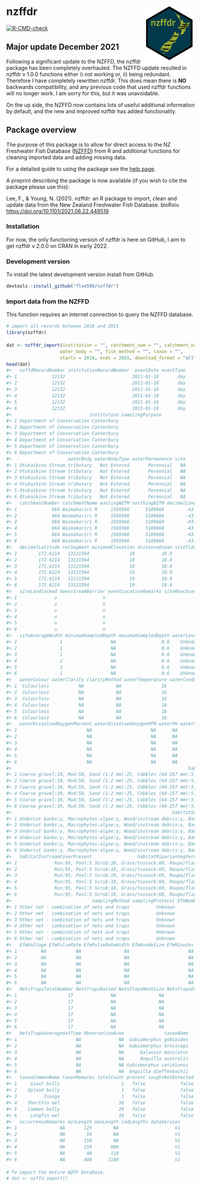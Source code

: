 
# nzffdr <img src='man/figures/nzffdr_hex.svg' align="right" height="150" /></a>

<!-- badges: start -->

[![R-CMD-check](https://github.com/flee598/nzffdr/workflows/R-CMD-check/badge.svg)](https://github.com/flee598/nzffdr/actions)
<!-- badges: end -->

## Major update December 2021

Following a significant update to the NZFFD, the nzffdr package has been
completely overhauled. The NZFFD update resulted in nzffdr v 1.0.0
functions either i) not working or, ii) being redundant. Therefore I
have completely rewritten nzffdr. This does mean there is **NO**
backwards compatibility, and any previous code that used nzffdr
functions will no longer work. I am sorry for this, but it was
unavoidable.

On the up side, the NZFFD now contains lots of useful additional
information by default, and the new and improved nzffdr has added
functionality.

## Package overview

The purpose of this package is to allow for direct access to the NZ
Freshwater Fish Database ([NZFFD](https://nzffdms.niwa.co.nz/search))
from R and additional functions for cleaning imported data and adding
missing data.

For a detailed guide to using the package see the [help
page](https://flee598.github.io/nzffdr/).

A preprint describing the package is now available (if you wish to cite
the package please use this):

Lee, F., & Young, N. (2021). nzffdr: an R package to import, clean and
update data from the New Zealand Freshwater Fish Database. bioRxiv.
<https://doi.org/10.1101/2021.06.22.449519>

### Installation

For now, the only functioning version of nzffdr is here on GitHub, I aim
to get nzffdr v 2.0.0 on CRAN in early 2022.

### Development version

To install the latest development version install from GitHub.

``` r
devtools::install_github("flee598/nzffdr")
```

### Import data from the NZFFD

This function requires an internet connection to query the NZFFD
database.

``` r
# import all records between 2010 and 2015
library(nzffdr)

dat <- nzffdr_import(institution = "", catchment_num = "", catchment_name = "",
                    water_body = "", fish_method = "", taxon = "", 
                    starts = 2010, ends = 2015, download_format = "all")
head(dat)
#>   nzffdRecordNumber institutionRecordNumber  eventDate eventTime
#> 1             12132                         2011-01-18       day
#> 2             12132                         2011-01-18       day
#> 3             12132                         2011-01-18       day
#> 4             12132                         2011-01-18       day
#> 5             12132                         2011-01-18       day
#> 6             12132                         2011-01-18       day
#>                             institution samplingPurpose
#> 1 Department of Conservation Canterbury                
#> 2 Department of Conservation Canterbury                
#> 3 Department of Conservation Canterbury                
#> 4 Department of Conservation Canterbury                
#> 5 Department of Conservation Canterbury                
#> 6 Department of Conservation Canterbury                
#>                     waterBody waterBodyType waterPermanence site
#> 1 Otukaikino Stream tributary   Not Entered       Perennial   NA
#> 2 Otukaikino Stream tributary   Not Entered       Perennial   NA
#> 3 Otukaikino Stream tributary   Not Entered       Perennial   NA
#> 4 Otukaikino Stream tributary   Not Entered       Perennial   NA
#> 5 Otukaikino Stream tributary   Not Entered       Perennial   NA
#> 6 Otukaikino Stream tributary   Not Entered       Perennial   NA
#>   catchmentNumber catchmentName eastingNZTM northingNZTM decimalLongitude
#> 1             664 Waimakariri R     1569366      5189668        -43.44526
#> 2             664 Waimakariri R     1569366      5189668        -43.44526
#> 3             664 Waimakariri R     1569366      5189668        -43.44526
#> 4             664 Waimakariri R     1569366      5189668        -43.44526
#> 5             664 Waimakariri R     1569366      5189668        -43.44526
#> 6             664 Waimakariri R     1569366      5189668        -43.44526
#>   decimalLatitude recSegment minimumElevation distanceOcean siteTidal
#> 1        172.6214   13121594               10          10.9         n
#> 2        172.6214   13121594               10          10.9         n
#> 3        172.6214   13121594               10          10.9         n
#> 4        172.6214   13121594               10          10.9         n
#> 5        172.6214   13121594               10          10.9         n
#> 6        172.6214   13121594               10          10.9         n
#>   siteLandlocked downstreamBarrier eventLocationRemarks siteReachLength
#> 1              u                 n                                   NA
#> 2              u                 n                                   NA
#> 3              u                 n                                   NA
#> 4              u                 n                                   NA
#> 5              u                 n                                   NA
#> 6              u                 n                                   NA
#>   siteAverageWidth minimumSampledDepth maximumSampledDepth waterLevel
#> 1                1                  NA                 0.6    Unknown
#> 2                1                  NA                 0.6    Unknown
#> 3                1                  NA                 0.6    Unknown
#> 4                1                  NA                 0.6    Unknown
#> 5                1                  NA                 0.6    Unknown
#> 6                1                  NA                 0.6    Unknown
#>   waterColour waterClarity clarityMethod waterTemperature waterConductivity
#> 1  Colourless           NA            NA               16                NA
#> 2  Colourless           NA            NA               16                NA
#> 3  Colourless           NA            NA               16                NA
#> 4  Colourless           NA            NA               16                NA
#> 5  Colourless           NA            NA               16                NA
#> 6  Colourless           NA            NA               16                NA
#>   waterDissolvedOxygenPercent waterDissolvedOxygenPPM waterPH waterSalinity
#> 1                          NA                      NA      NA            NA
#> 2                          NA                      NA      NA            NA
#> 3                          NA                      NA      NA            NA
#> 4                          NA                      NA      NA            NA
#> 5                          NA                      NA      NA            NA
#> 6                          NA                      NA      NA            NA
#>                                                                  habitatFlowPercent
#> 1 Coarse gravel:10, Mud:50, Sand (1-2 mm):25, Cobbles (64-257 mm):5, Fine gravel:10
#> 2 Coarse gravel:10, Mud:50, Sand (1-2 mm):25, Cobbles (64-257 mm):5, Fine gravel:10
#> 3 Coarse gravel:10, Mud:50, Sand (1-2 mm):25, Cobbles (64-257 mm):5, Fine gravel:10
#> 4 Coarse gravel:10, Mud:50, Sand (1-2 mm):25, Cobbles (64-257 mm):5, Fine gravel:10
#> 5 Coarse gravel:10, Mud:50, Sand (1-2 mm):25, Cobbles (64-257 mm):5, Fine gravel:10
#> 6 Coarse gravel:10, Mud:50, Sand (1-2 mm):25, Cobbles (64-257 mm):5, Fine gravel:10
#>                                                            habitatSubstratePercent
#> 1 Undercut banks:y, Macrophytes-algae:y, Wood/instream debris:y, Bank vegetation:y
#> 2 Undercut banks:y, Macrophytes-algae:y, Wood/instream debris:y, Bank vegetation:y
#> 3 Undercut banks:y, Macrophytes-algae:y, Wood/instream debris:y, Bank vegetation:y
#> 4 Undercut banks:y, Macrophytes-algae:y, Wood/instream debris:y, Bank vegetation:y
#> 5 Undercut banks:y, Macrophytes-algae:y, Wood/instream debris:y, Bank vegetation:y
#> 6 Undercut banks:y, Macrophytes-algae:y, Wood/instream debris:y, Bank vegetation:y
#>   habitatInstreamCoverPresent                 habitatRiparianVegPercent
#> 1              Run:95, Pool:5 Scrub:10, Grass/tussock:60, Raupo/flax:30
#> 2              Run:95, Pool:5 Scrub:10, Grass/tussock:60, Raupo/flax:30
#> 3              Run:95, Pool:5 Scrub:10, Grass/tussock:60, Raupo/flax:30
#> 4              Run:95, Pool:5 Scrub:10, Grass/tussock:60, Raupo/flax:30
#> 5              Run:95, Pool:5 Scrub:10, Grass/tussock:60, Raupo/flax:30
#> 6              Run:95, Pool:5 Scrub:10, Grass/tussock:60, Raupo/flax:30
#>                              samplingMethod samplingProtocol EfmNumberOfPasses
#> 1 Other net - combination of nets and traps          Unknown                NA
#> 2 Other net - combination of nets and traps          Unknown                NA
#> 3 Other net - combination of nets and traps          Unknown                NA
#> 4 Other net - combination of nets and traps          Unknown                NA
#> 5 Other net - combination of nets and traps          Unknown                NA
#> 6 Other net - combination of nets and traps          Unknown                NA
#>   EfmVoltage EfmPulseRate EfmPulseRateWidth EfmAnodeSize EfmMinutes EfmArea
#> 1         NA           NA                NA                      NA      NA
#> 2         NA           NA                NA                      NA      NA
#> 3         NA           NA                NA                      NA      NA
#> 4         NA           NA                NA                      NA      NA
#> 5         NA           NA                NA                      NA      NA
#> 6         NA           NA                NA                      NA      NA
#>   NetsTrapsTotalNumber NetsTrapsBaited NetsTrapsMeshSize NetsTrapsDayNight
#> 1                   17              NA                NA                NA
#> 2                   17              NA                NA                NA
#> 3                   17              NA                NA                NA
#> 4                   17              NA                NA                NA
#> 5                   17              NA                NA                NA
#> 6                   17              NA                NA                NA
#>   NetsTrapsAverageSetTime ObservationArea               taxonName
#> 1                      NA              NA  Gobiomorphus gobioides
#> 2                      NA              NA  Gobiomorphus breviceps
#> 3                      NA              NA      Galaxias maculatus
#> 4                      NA              NA      Anguilla australis
#> 5                      NA              NA Gobiomorphus cotidianus
#> 6                      NA              NA  Anguilla dieffenbachii
#>   taxonCommonName taxonRemarks totalCount present soughtNotDetected
#> 1     Giant bully                       1   false             false
#> 2    Upland bully                       1   false             false
#> 3          Inanga                       1   false             false
#> 4    Shortfin eel                      50   false             false
#> 5    Common bully                      20   false             false
#> 6     Longfin eel                      18   false             false
#>   occurrenceRemarks minLength maxLength indLengths dataVersion
#> 1                NA       125        NA                     V1
#> 2                NA        56        NA                     V1
#> 3                NA       150        NA                     V1
#> 4                NA       250       900                     V1
#> 5                NA        40       110                     V1
#> 6                NA       400      1100                     V1

# To import the entire NZFF Database:
# dat <- nzffd_import()
```
